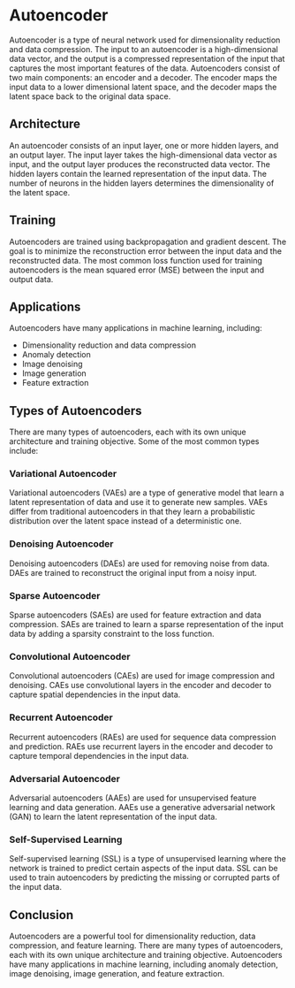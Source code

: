 # Autoencoder 

Autoencoder is a type of neural network used for dimensionality reduction and data compression. The input to an autoencoder is a high-dimensional data vector, and the output is a compressed representation of the input that captures the most important features of the data. Autoencoders consist of two main components: an encoder and a decoder. The encoder maps the input data to a lower dimensional latent space, and the decoder maps the latent space back to the original data space. 

## Architecture 

An autoencoder consists of an input layer, one or more hidden layers, and an output layer. The input layer takes the high-dimensional data vector as input, and the output layer produces the reconstructed data vector. The hidden layers contain the learned representation of the input data. The number of neurons in the hidden layers determines the dimensionality of the latent space. 

## Training 

Autoencoders are trained using backpropagation and gradient descent. The goal is to minimize the reconstruction error between the input data and the reconstructed data. The most common loss function used for training autoencoders is the mean squared error (MSE) between the input and output data. 

## Applications 

Autoencoders have many applications in machine learning, including:

- Dimensionality reduction and data compression
- Anomaly detection 
- Image denoising 
- Image generation 
- Feature extraction 

## Types of Autoencoders 

There are many types of autoencoders, each with its own unique architecture and training objective. Some of the most common types include:

### Variational Autoencoder 

Variational autoencoders (VAEs) are a type of generative model that learn a latent representation of data and use it to generate new samples. VAEs differ from traditional autoencoders in that they learn a probabilistic distribution over the latent space instead of a deterministic one. 

### Denoising Autoencoder 

Denoising autoencoders (DAEs) are used for removing noise from data. DAEs are trained to reconstruct the original input from a noisy input. 

### Sparse Autoencoder 

Sparse autoencoders (SAEs) are used for feature extraction and data compression. SAEs are trained to learn a sparse representation of the input data by adding a sparsity constraint to the loss function. 

### Convolutional Autoencoder 

Convolutional autoencoders (CAEs) are used for image compression and denoising. CAEs use convolutional layers in the encoder and decoder to capture spatial dependencies in the input data. 

### Recurrent Autoencoder 

Recurrent autoencoders (RAEs) are used for sequence data compression and prediction. RAEs use recurrent layers in the encoder and decoder to capture temporal dependencies in the input data. 

### Adversarial Autoencoder 

Adversarial autoencoders (AAEs) are used for unsupervised feature learning and data generation. AAEs use a generative adversarial network (GAN) to learn the latent representation of the input data. 

### Self-Supervised Learning 

Self-supervised learning (SSL) is a type of unsupervised learning where the network is trained to predict certain aspects of the input data. SSL can be used to train autoencoders by predicting the missing or corrupted parts of the input data. 

## Conclusion 

Autoencoders are a powerful tool for dimensionality reduction, data compression, and feature learning. There are many types of autoencoders, each with its own unique architecture and training objective. Autoencoders have many applications in machine learning, including anomaly detection, image denoising, image generation, and feature extraction.
